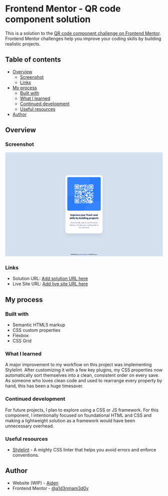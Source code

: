 # Frontend Mentor - QR code component solution

This is a solution to the [QR code component challenge on Frontend Mentor](https://www.frontendmentor.io/challenges/qr-code-component-iux_sIO_H). Frontend Mentor challenges help you improve your coding skills by building realistic projects.

## Table of contents

- [Overview](#overview)
  - [Screenshot](#screenshot)
  - [Links](#links)
- [My process](#my-process)
  - [Built with](#built-with)
  - [What I learned](#what-i-learned)
  - [Continued development](#continued-development)
  - [Useful resources](#useful-resources)
- [Author](#author)

## Overview

### Screenshot

![Screenshot of my solution](images/screenshot.png)

### Links

- Solution URL: [Add solution URL here](https://github.com/a1d3nmam3d0v/fem-qr-code-component)
- Live Site URL: [Add live site URL here](https://a1d3nmam3d0v.github.io/fem-qr-code-component/)

## My process

### Built with

- Semantic HTML5 markup
- CSS custom properties
- Flexbox
- CSS Grid

### What I learned

A major improvement to my workflow on this project was implementing Stylelint. After customizing it with a few key plugins, my CSS properties now automatically sort themselves into a clean, consistent order on every save. As someone who loves clean code and used to rearrange every property by hand, this has been a huge timesaver.

### Continued development

For future projects, I plan to explore using a CSS or JS framework. For this component, I intentionally focused on foundational HTML and CSS and making a lightweight solution as a framework would have been unnecessary overhead.

### Useful resources

- [Stylelint](https://stylelint.io/) - A mighty CSS linter that helps you avoid errors and enforce conventions.

## Author

- Website (WIP) - [Aiden](mamedov.design)
- Frontend Mentor - [@a1d3nmam3d0v](https://www.frontendmentor.io/profile/a1d3nmam3d0v)
